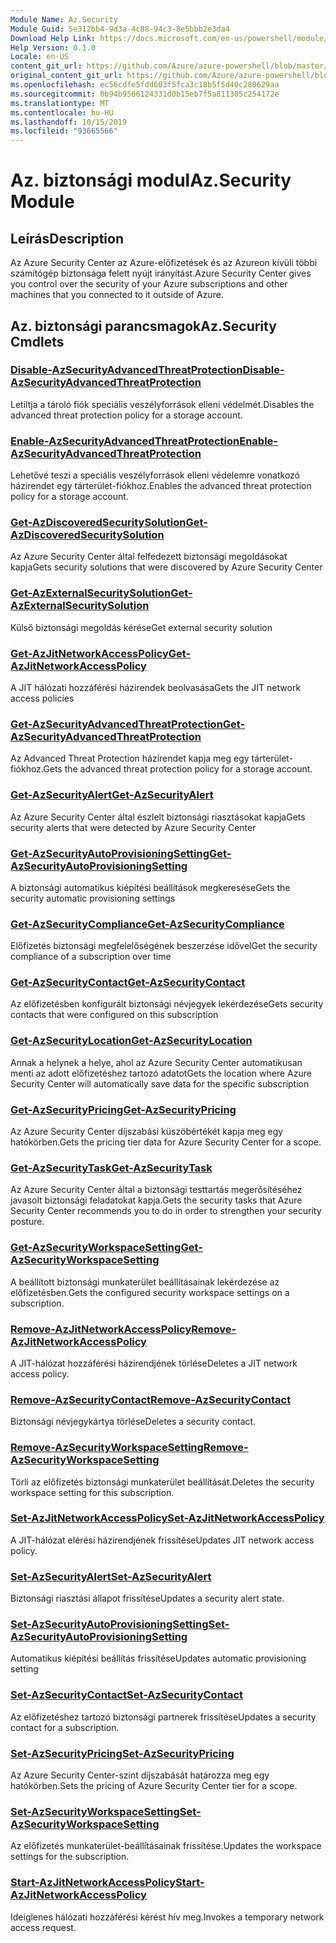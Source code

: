```yaml
---
Module Name: Az.Security
Module Guid: 5e312bb4-9d3a-4c88-94c3-8e5bbb2e3da4
Download Help Link: https://docs.microsoft.com/en-us/powershell/module/az.security
Help Version: 0.1.0
Locale: en-US
content_git_url: https://github.com/Azure/azure-powershell/blob/master/src/Security/Security/help/Az.Security.md
original_content_git_url: https://github.com/Azure/azure-powershell/blob/master/src/Security/Security/help/Az.Security.md
ms.openlocfilehash: ec56cdfe5fdd603f5fca3c18b5f5d40c280629aa
ms.sourcegitcommit: 0b94b9566124331d0b15eb7f5a811305c254172e
ms.translationtype: MT
ms.contentlocale: hu-HU
ms.lasthandoff: 10/15/2019
ms.locfileid: "93665566"
---
```

# <span data-ttu-id="ef0ee-101">Az. biztonsági modul</span><span class="sxs-lookup"><span data-stu-id="ef0ee-101">Az.Security Module</span></span>
## <span data-ttu-id="ef0ee-102">Leírás</span><span class="sxs-lookup"><span data-stu-id="ef0ee-102">Description</span></span>
<span data-ttu-id="ef0ee-103">Az Azure Security Center az Azure-előfizetések és az Azureon kívüli többi számítógép biztonsága felett nyújt irányítást.</span><span class="sxs-lookup"><span data-stu-id="ef0ee-103">Azure Security Center gives you control over the security of your Azure subscriptions and other machines that you connected to it outside of Azure.</span></span>

## <span data-ttu-id="ef0ee-104">Az. biztonsági parancsmagok</span><span class="sxs-lookup"><span data-stu-id="ef0ee-104">Az.Security Cmdlets</span></span>
### [<span data-ttu-id="ef0ee-105">Disable-AzSecurityAdvancedThreatProtection</span><span class="sxs-lookup"><span data-stu-id="ef0ee-105">Disable-AzSecurityAdvancedThreatProtection</span></span>](Disable-AzSecurityAdvancedThreatProtection.md)
<span data-ttu-id="ef0ee-106">Letiltja a tároló fiók speciális veszélyforrások elleni védelmét.</span><span class="sxs-lookup"><span data-stu-id="ef0ee-106">Disables the advanced threat protection policy for a storage account.</span></span>

### [<span data-ttu-id="ef0ee-107">Enable-AzSecurityAdvancedThreatProtection</span><span class="sxs-lookup"><span data-stu-id="ef0ee-107">Enable-AzSecurityAdvancedThreatProtection</span></span>](Enable-AzSecurityAdvancedThreatProtection.md)
<span data-ttu-id="ef0ee-108">Lehetővé teszi a speciális veszélyforrások elleni védelemre vonatkozó házirendet egy tárterület-fiókhoz.</span><span class="sxs-lookup"><span data-stu-id="ef0ee-108">Enables the advanced threat protection policy for a storage account.</span></span>

### [<span data-ttu-id="ef0ee-109">Get-AzDiscoveredSecuritySolution</span><span class="sxs-lookup"><span data-stu-id="ef0ee-109">Get-AzDiscoveredSecuritySolution</span></span>](Get-AzDiscoveredSecuritySolution.md)
<span data-ttu-id="ef0ee-110">Az Azure Security Center által felfedezett biztonsági megoldásokat kapja</span><span class="sxs-lookup"><span data-stu-id="ef0ee-110">Gets security solutions that were discovered by Azure Security Center</span></span>

### [<span data-ttu-id="ef0ee-111">Get-AzExternalSecuritySolution</span><span class="sxs-lookup"><span data-stu-id="ef0ee-111">Get-AzExternalSecuritySolution</span></span>](Get-AzExternalSecuritySolution.md)
<span data-ttu-id="ef0ee-112">Külső biztonsági megoldás kérése</span><span class="sxs-lookup"><span data-stu-id="ef0ee-112">Get external security solution</span></span> 

### [<span data-ttu-id="ef0ee-113">Get-AzJitNetworkAccessPolicy</span><span class="sxs-lookup"><span data-stu-id="ef0ee-113">Get-AzJitNetworkAccessPolicy</span></span>](Get-AzJitNetworkAccessPolicy.md)
<span data-ttu-id="ef0ee-114">A JIT hálózati hozzáférési házirendek beolvasása</span><span class="sxs-lookup"><span data-stu-id="ef0ee-114">Gets the JIT network access policies</span></span>

### [<span data-ttu-id="ef0ee-115">Get-AzSecurityAdvancedThreatProtection</span><span class="sxs-lookup"><span data-stu-id="ef0ee-115">Get-AzSecurityAdvancedThreatProtection</span></span>](Get-AzSecurityAdvancedThreatProtection.md)
<span data-ttu-id="ef0ee-116">Az Advanced Threat Protection házirendet kapja meg egy tárterület-fiókhoz.</span><span class="sxs-lookup"><span data-stu-id="ef0ee-116">Gets the advanced threat protection policy for a storage account.</span></span>

### [<span data-ttu-id="ef0ee-117">Get-AzSecurityAlert</span><span class="sxs-lookup"><span data-stu-id="ef0ee-117">Get-AzSecurityAlert</span></span>](Get-AzSecurityAlert.md)
<span data-ttu-id="ef0ee-118">Az Azure Security Center által észlelt biztonsági riasztásokat kapja</span><span class="sxs-lookup"><span data-stu-id="ef0ee-118">Gets security alerts that were detected by Azure Security Center</span></span>

### [<span data-ttu-id="ef0ee-119">Get-AzSecurityAutoProvisioningSetting</span><span class="sxs-lookup"><span data-stu-id="ef0ee-119">Get-AzSecurityAutoProvisioningSetting</span></span>](Get-AzSecurityAutoProvisioningSetting.md)
<span data-ttu-id="ef0ee-120">A biztonsági automatikus kiépítési beállítások megkeresése</span><span class="sxs-lookup"><span data-stu-id="ef0ee-120">Gets the security automatic provisioning settings</span></span>

### [<span data-ttu-id="ef0ee-121">Get-AzSecurityCompliance</span><span class="sxs-lookup"><span data-stu-id="ef0ee-121">Get-AzSecurityCompliance</span></span>](Get-AzSecurityCompliance.md)
<span data-ttu-id="ef0ee-122">Előfizetés biztonsági megfelelőségének beszerzése idővel</span><span class="sxs-lookup"><span data-stu-id="ef0ee-122">Get the security compliance of a subscription over time</span></span>

### [<span data-ttu-id="ef0ee-123">Get-AzSecurityContact</span><span class="sxs-lookup"><span data-stu-id="ef0ee-123">Get-AzSecurityContact</span></span>](Get-AzSecurityContact.md)
<span data-ttu-id="ef0ee-124">Az előfizetésben konfigurált biztonsági névjegyek lekérdezése</span><span class="sxs-lookup"><span data-stu-id="ef0ee-124">Gets security contacts that were configured on this subscription</span></span>

### [<span data-ttu-id="ef0ee-125">Get-AzSecurityLocation</span><span class="sxs-lookup"><span data-stu-id="ef0ee-125">Get-AzSecurityLocation</span></span>](Get-AzSecurityLocation.md)
<span data-ttu-id="ef0ee-126">Annak a helynek a helye, ahol az Azure Security Center automatikusan menti az adott előfizetéshez tartozó adatot</span><span class="sxs-lookup"><span data-stu-id="ef0ee-126">Gets the location where Azure Security Center will automatically save data for the specific subscription</span></span>

### [<span data-ttu-id="ef0ee-127">Get-AzSecurityPricing</span><span class="sxs-lookup"><span data-stu-id="ef0ee-127">Get-AzSecurityPricing</span></span>](Get-AzSecurityPricing.md)
<span data-ttu-id="ef0ee-128">Az Azure Security Center díjszabási küszöbértékét kapja meg egy hatókörben.</span><span class="sxs-lookup"><span data-stu-id="ef0ee-128">Gets the pricing tier data for Azure Security Center for a scope.</span></span>

### [<span data-ttu-id="ef0ee-129">Get-AzSecurityTask</span><span class="sxs-lookup"><span data-stu-id="ef0ee-129">Get-AzSecurityTask</span></span>](Get-AzSecurityTask.md)
<span data-ttu-id="ef0ee-130">Az Azure Security Center által a biztonsági testtartás megerősítéséhez javasolt biztonsági feladatokat kapja.</span><span class="sxs-lookup"><span data-stu-id="ef0ee-130">Gets the security tasks that Azure Security Center recommends you to do in order to strengthen your security posture.</span></span>

### [<span data-ttu-id="ef0ee-131">Get-AzSecurityWorkspaceSetting</span><span class="sxs-lookup"><span data-stu-id="ef0ee-131">Get-AzSecurityWorkspaceSetting</span></span>](Get-AzSecurityWorkspaceSetting.md)
<span data-ttu-id="ef0ee-132">A beállított biztonsági munkaterület beállításainak lekérdezése az előfizetésben.</span><span class="sxs-lookup"><span data-stu-id="ef0ee-132">Gets the configured security workspace settings on a subscription.</span></span>

### [<span data-ttu-id="ef0ee-133">Remove-AzJitNetworkAccessPolicy</span><span class="sxs-lookup"><span data-stu-id="ef0ee-133">Remove-AzJitNetworkAccessPolicy</span></span>](Remove-AzJitNetworkAccessPolicy.md)
<span data-ttu-id="ef0ee-134">A JIT-hálózat hozzáférési házirendjének törlése</span><span class="sxs-lookup"><span data-stu-id="ef0ee-134">Deletes a JIT network access policy.</span></span>

### [<span data-ttu-id="ef0ee-135">Remove-AzSecurityContact</span><span class="sxs-lookup"><span data-stu-id="ef0ee-135">Remove-AzSecurityContact</span></span>](Remove-AzSecurityContact.md)
<span data-ttu-id="ef0ee-136">Biztonsági névjegykártya törlése</span><span class="sxs-lookup"><span data-stu-id="ef0ee-136">Deletes a security contact.</span></span>

### [<span data-ttu-id="ef0ee-137">Remove-AzSecurityWorkspaceSetting</span><span class="sxs-lookup"><span data-stu-id="ef0ee-137">Remove-AzSecurityWorkspaceSetting</span></span>](Remove-AzSecurityWorkspaceSetting.md)
<span data-ttu-id="ef0ee-138">Törli az előfizetés biztonsági munkaterület beállítását.</span><span class="sxs-lookup"><span data-stu-id="ef0ee-138">Deletes the security workspace setting for this subscription.</span></span>

### [<span data-ttu-id="ef0ee-139">Set-AzJitNetworkAccessPolicy</span><span class="sxs-lookup"><span data-stu-id="ef0ee-139">Set-AzJitNetworkAccessPolicy</span></span>](Set-AzJitNetworkAccessPolicy.md)
<span data-ttu-id="ef0ee-140">A JIT-hálózat elérési házirendjének frissítése</span><span class="sxs-lookup"><span data-stu-id="ef0ee-140">Updates JIT network access policy.</span></span>

### [<span data-ttu-id="ef0ee-141">Set-AzSecurityAlert</span><span class="sxs-lookup"><span data-stu-id="ef0ee-141">Set-AzSecurityAlert</span></span>](Set-AzSecurityAlert.md)
<span data-ttu-id="ef0ee-142">Biztonsági riasztási állapot frissítése</span><span class="sxs-lookup"><span data-stu-id="ef0ee-142">Updates a security alert state.</span></span>

### [<span data-ttu-id="ef0ee-143">Set-AzSecurityAutoProvisioningSetting</span><span class="sxs-lookup"><span data-stu-id="ef0ee-143">Set-AzSecurityAutoProvisioningSetting</span></span>](Set-AzSecurityAutoProvisioningSetting.md)
<span data-ttu-id="ef0ee-144">Automatikus kiépítési beállítás frissítése</span><span class="sxs-lookup"><span data-stu-id="ef0ee-144">Updates automatic provisioning setting</span></span>

### [<span data-ttu-id="ef0ee-145">Set-AzSecurityContact</span><span class="sxs-lookup"><span data-stu-id="ef0ee-145">Set-AzSecurityContact</span></span>](Set-AzSecurityContact.md)
<span data-ttu-id="ef0ee-146">Az előfizetéshez tartozó biztonsági partnerek frissítése</span><span class="sxs-lookup"><span data-stu-id="ef0ee-146">Updates a security contact for a subscription.</span></span>

### [<span data-ttu-id="ef0ee-147">Set-AzSecurityPricing</span><span class="sxs-lookup"><span data-stu-id="ef0ee-147">Set-AzSecurityPricing</span></span>](Set-AzSecurityPricing.md)
<span data-ttu-id="ef0ee-148">Az Azure Security Center-szint díjszabását határozza meg egy hatókörben.</span><span class="sxs-lookup"><span data-stu-id="ef0ee-148">Sets the pricing of Azure Security Center tier for a scope.</span></span>

### [<span data-ttu-id="ef0ee-149">Set-AzSecurityWorkspaceSetting</span><span class="sxs-lookup"><span data-stu-id="ef0ee-149">Set-AzSecurityWorkspaceSetting</span></span>](Set-AzSecurityWorkspaceSetting.md)
<span data-ttu-id="ef0ee-150">Az előfizetés munkaterület-beállításainak frissítése.</span><span class="sxs-lookup"><span data-stu-id="ef0ee-150">Updates the workspace settings for the subscription.</span></span>

### [<span data-ttu-id="ef0ee-151">Start-AzJitNetworkAccessPolicy</span><span class="sxs-lookup"><span data-stu-id="ef0ee-151">Start-AzJitNetworkAccessPolicy</span></span>](Start-AzJitNetworkAccessPolicy.md)
<span data-ttu-id="ef0ee-152">Ideiglenes hálózati hozzáférési kérést hív meg.</span><span class="sxs-lookup"><span data-stu-id="ef0ee-152">Invokes a temporary network access request.</span></span>

